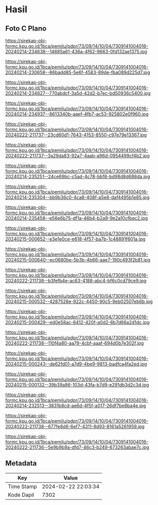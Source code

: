 # Hasil

## Foto C Plano

https://sirekap-obj-formc.kpu.go.id/1bca/pemilu/pdpr/73/09/14/10/04/7309141004016-20240214-234638--14685a61-436a-4f62-9663-0fd132ae1375.jpg

https://sirekap-obj-formc.kpu.go.id/1bca/pemilu/pdpr/73/09/14/10/04/7309141004016-20240214-230658--86badd85-5e6f-4583-89de-fba089d225d7.jpg

https://sirekap-obj-formc.kpu.go.id/1bca/pemilu/pdpr/73/09/14/10/04/7309141004016-20240214-234827--770abdcf-3a5d-42d2-b7ec-bd50936c5400.jpg

https://sirekap-obj-formc.kpu.go.id/1bca/pemilu/pdpr/73/09/14/10/04/7309141004016-20240214-234937--8613340b-aaef-4fb7-ac53-925802e0f960.jpg

https://sirekap-obj-formc.kpu.go.id/1bca/pemilu/pdpr/73/09/14/10/04/7309141004016-20240222-211737--23cd60d1-7643-4153-8550-c97e79e13367.jpg

https://sirekap-obj-formc.kpu.go.id/1bca/pemilu/pdpr/73/09/14/10/04/7309141004016-20240222-211737--3a29da83-92a7-4aab-a96d-0954499cf4b2.jpg

https://sirekap-obj-formc.kpu.go.id/1bca/pemilu/pdpr/73/09/14/10/04/7309141004016-20240214-235251--24ce69bc-c5ad-4c78-bb18-bd98d8d688da.jpg

https://sirekap-obj-formc.kpu.go.id/1bca/pemilu/pdpr/73/09/14/10/04/7309141004016-20240214-235304--bb9b36c0-4ca8-408f-a5e8-daf4495b1e85.jpg

https://sirekap-obj-formc.kpu.go.id/1bca/pemilu/pdpr/73/09/14/10/04/7309141004016-20240214-235458--e56e6b75-df1a-46b4-b2a9-9e2a10cfbec2.jpg

https://sirekap-obj-formc.kpu.go.id/1bca/pemilu/pdpr/73/09/14/10/04/7309141004016-20240215-000652--e3e1e0ce-e618-4f57-ba7b-1c48891f601a.jpg

https://sirekap-obj-formc.kpu.go.id/1bca/pemilu/pdpr/73/09/14/10/04/7309141004016-20240215-000640--ec0680be-5b3b-4b66-aae7-190c493f2b81.jpg

https://sirekap-obj-formc.kpu.go.id/1bca/pemilu/pdpr/73/09/14/10/04/7309141004016-20240222-211738--b3fefb4e-ac63-4188-abc4-bf6c0cd79ce9.jpg

https://sirekap-obj-formc.kpu.go.id/1bca/pemilu/pdpr/73/09/14/10/04/7309141004016-20240215-000532--4287528e-922c-4450-90c5-9eb02507eb6b.jpg

https://sirekap-obj-formc.kpu.go.id/1bca/pemilu/pdpr/73/09/14/10/04/7309141004016-20240215-000429--ed0e58ac-6412-420f-a0d2-6b7d66a2d1dc.jpg

https://sirekap-obj-formc.kpu.go.id/1bca/pemilu/pdpr/73/09/14/10/04/7309141004016-20240222-211738--110f4a80-aa79-4cbf-aaaf-694d0b7e302f.jpg

https://sirekap-obj-formc.kpu.go.id/1bca/pemilu/pdpr/73/09/14/10/04/7309141004016-20240215-000243--de62fd01-a7d9-4be9-9813-badfca4fa2ed.jpg

https://sirekap-obj-formc.kpu.go.id/1bca/pemilu/pdpr/73/09/14/10/04/7309141004016-20240215-000132--39b39a86-103d-43fa-b7d9-e291db3d2c3d.jpg

https://sirekap-obj-formc.kpu.go.id/1bca/pemilu/pdpr/73/09/14/10/04/7309141004016-20240214-232513--3831b8cd-ae6d-4f5f-a017-26df7be8ba4e.jpg

https://sirekap-obj-formc.kpu.go.id/1bca/pemilu/pdpr/73/09/14/10/04/7309141004016-20240222-211738--677fe8d6-6ef7-4311-8d93-8161a5261959.jpg

https://sirekap-obj-formc.kpu.go.id/1bca/pemilu/pdpr/73/09/14/10/04/7309141004016-20240222-211736--5e9b9b9a-dfd7-46c3-b249-673263abae7c.jpg


## Metadata

| Key        | Value               |
| ---------- | ------------------- |
| Time Stamp | 2024-02-22 22:03:34 |
| Kode Dapil | 7302                |



